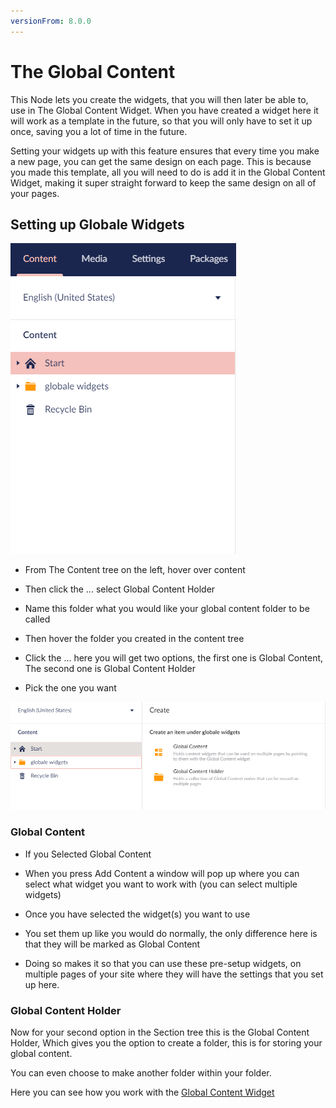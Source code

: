 ```yaml
---
versionFrom: 8.0.0
---
```


# The Global Content
		

This Node lets you create the widgets, that you will then later be able to, use in The Global Content Widget.
When you have created a widget here it will work as a template in the future, so that you will only have to set it up once, saving you a lot of time in the future. 
		

Setting your widgets up with this feature ensures that every time you make a new page, you can get the same design on each page.
This is because you made this template, all you will need to do is add it in the Global Content Widget, making it super straight forward to keep the same design on all of your pages.
		

## Setting up Globale Widgets
![movePage.jpg](images/Globale-Widget.png) 
		

- From The Content tree on the left, hover over content 
		

- Then click the ... select Global Content Holder
		

- Name this folder what you would like your global content folder to be called
		

- Then hover the folder you created in the content tree
		

- Click the ... here you will get two options, the first one is Global Content, The second one is Global Content Holder
		

- Pick the one you want

![movePage.jpg](images/Globale-options.png)

		

### Global Content

- If you Selected Global Content	

- When you press Add Content a window will pop up where you can select what widget you want to work with (you can select multiple widgets)

- Once you have selected the widget(s) you want to use
- You set them up like you would do normally, the only difference here is that they will be marked as Global Content
- Doing so makes it so that you can use these pre-setup widgets, on multiple pages of your site where they will have the settings that you set up here.
		

		

### Global Content Holder
		

Now for your second option in the Section tree
this is the Global Content Holder, Which gives you the option to create a folder, this is for storing your global content.
		

You can even choose to make another folder within your folder.
		

Here you can see how you work with the [Global Content Widget](../../Widgets/index.md#newsletterTheGlobalContentWidget)

